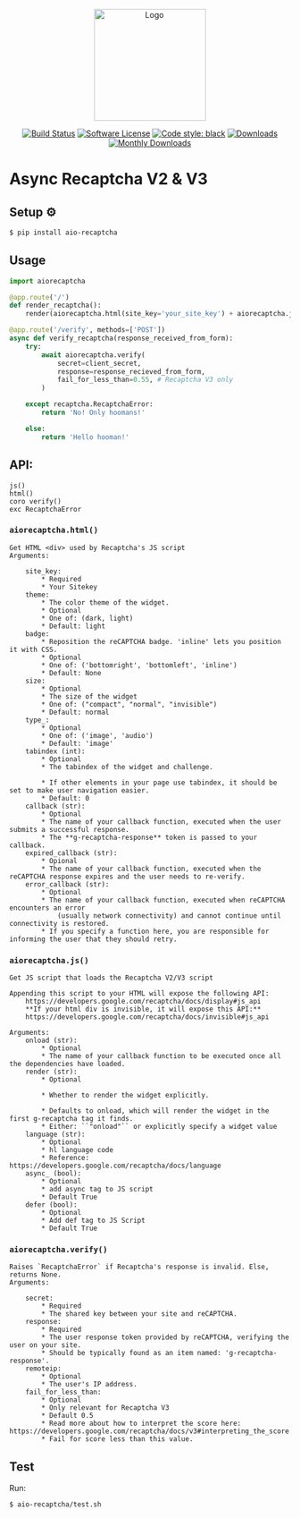 <p align="center">
  <img src="https://www.iprodev.com/wp-content/uploads/fraud-bot-home.png" alt="Logo" title="AioRecaptcha" height="200" width="200"/>
  <p align="center">
    <a href="https://github.com/omarryhan/aio-recaptcha/actions?query=workflow%3ACI"><img alt="Build Status" src="https://github.com/omarryhan/aio-recaptcha/workflows/CI/badge.svg"></a>
    <a href="https://github.com/omarryhan/aio-recaptcha"><img alt="Software License" src="https://img.shields.io/badge/license-MIT-brightgreen.svg?style=flat-square"></a>
    <a href="https://github.com/python/black"><img alt="Code style: black" src="https://img.shields.io/badge/code%20style-black-000000.svg" /></a>
    <a href="https://pepy.tech/badge/aio-recaptcha"><img alt="Downloads" src="https://pepy.tech/badge/aio-recaptcha"></a>
    <a href="https://pepy.tech/badge/aio-recaptcha/month"><img alt="Monthly Downloads" src="https://pepy.tech/badge/aio-recaptcha/month"></a>
  </p>
</p>

# Async Recaptcha V2 & V3

## Setup ⚙️

```bash
$ pip install aio-recaptcha
```

## Usage

```python 3.7
import aiorecaptcha

@app.route('/')
def render_recaptcha():
    render(aiorecaptcha.html(site_key='your_site_key') + aiorecaptcha.js())

@app.route('/verify', methods=['POST'])
async def verify_recaptcha(response_received_from_form):
    try:
        await aiorecaptcha.verify(
            secret=client_secret, 
            response=response_recieved_from_form,
            fail_for_less_than=0.55, # Recaptcha V3 only
        )

    except recaptcha.RecaptchaError:
        return 'No! Only hoomans!'

    else:
        return 'Hello hooman!'
```

## API:

    js()
    html()
    coro verify()
    exc RecaptchaError

### `aiorecaptcha.html()`

    Get HTML <div> used by Recaptcha's JS script
    Arguments:

        site_key:
            * Required
            * Your Sitekey
        theme:
            * The color theme of the widget.
            * Optional
            * One of: (dark, light)
            * Default: light
        badge:
            * Reposition the reCAPTCHA badge. 'inline' lets you position it with CSS.
            * Optional
            * One of: ('bottomright', 'bottomleft', 'inline')
            * Default: None
        size:
            * Optional
            * The size of the widget
            * One of: ("compact", "normal", "invisible")
            * Default: normal
        type_:
            * Optional
            * One of: ('image', 'audio')
            * Default: 'image'
        tabindex (int):
            * Optional
            * The tabindex of the widget and challenge. 
            
            * If other elements in your page use tabindex, it should be set to make user navigation easier.
            * Default: 0
        callback (str):
            * Optional
            * The name of your callback function, executed when the user submits a successful response.
            * The **g-recaptcha-response** token is passed to your callback.
        expired_callback (str):
            * Opional
            * The name of your callback function, executed when the reCAPTCHA response expires and the user needs to re-verify.
        error_callback (str):
            * Optional
            * The name of your callback function, executed when reCAPTCHA encounters an error 
                (usually network connectivity) and cannot continue until connectivity is restored.
            * If you specify a function here, you are responsible for informing the user that they should retry.

### `aiorecaptcha.js()`

    Get JS script that loads the Recaptcha V2/V3 script

    Appending this script to your HTML will expose the following API:
        https://developers.google.com/recaptcha/docs/display#js_api
        **If your html div is invisible, it will expose this API:**
        https://developers.google.com/recaptcha/docs/invisible#js_api

    Arguments:
        onload (str):
            * Optional
            * The name of your callback function to be executed once all the dependencies have loaded.
        render (str):
            * Optional
            
            * Whether to render the widget explicitly. 
              
            * Defaults to onload, which will render the widget in the first g-recaptcha tag it finds.
            * Either: ``"onload"`` or explicitly specify a widget value
        language (str):
            * Optional
            * hl language code
            * Reference: https://developers.google.com/recaptcha/docs/language
        async_ (bool):
            * Optional
            * add async tag to JS script
            * Default True
        defer (bool):
            * Optional
            * Add def tag to JS Script
            * Default True

### `aiorecaptcha.verify()`

    Raises `RecaptchaError` if Recaptcha's response is invalid. Else, returns None.
    Arguments:

        secret:
            * Required
            * The shared key between your site and reCAPTCHA.
        response:
            * Required
            * The user response token provided by reCAPTCHA, verifying the user on your site.
            * Should be typically found as an item named: 'g-recaptcha-response'.
        remoteip:
            * Optional
            * The user's IP address.
        fail_for_less_than:
            * Optional
            * Only relevant for Recaptcha V3
            * Default 0.5
            * Read more about how to interpret the score here: https://developers.google.com/recaptcha/docs/v3#interpreting_the_score
            * Fail for score less than this value.

## Test

Run:

```bash
$ aio-recaptcha/test.sh
```
